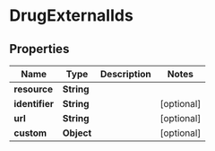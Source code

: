 # DrugExternalIds

## Properties
Name | Type | Description | Notes
------------ | ------------- | ------------- | -------------
**resource** | **String** |  | 
**identifier** | **String** |  |  [optional]
**url** | **String** |  |  [optional]
**custom** | **Object** |  |  [optional]
